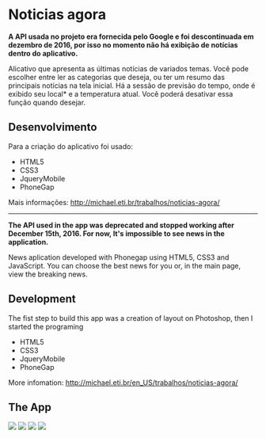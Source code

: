 # Noticias agora

<b>A API usada no projeto era fornecida pelo Google e foi descontinuada em dezembro de 2016, por isso no momento não há exibição de notícias dentro do aplicativo.</b>

Alicativo que apresenta as últimas notícias de variados temas. Você pode escolher entre ler as categorias que deseja, ou ter um resumo das principais notícias na tela inicial. Há a sessão de previsão do tempo, onde é exibido seu local* e a temperatura atual. Você poderá desativar essa função quando desejar.

<h2>Desenvolvimento</h2>
Para a criação do aplicativo foi usado:
<ul><li>HTML5</li>
<li>CSS3</li>
<li>JqueryMobile</li>
<li>PhoneGap</li></ul>

Mais informações: <a href="http://michael.eti.br/trabalhos/noticias-agora/">http://michael.eti.br/trabalhos/noticias-agora/</a>

<hr/>

<b>The API used in the app was deprecated and stopped working after December 15th, 2016. For now, It's impossible to see news in the application.</b>

News aplication developed with Phonegap using HTML5, CSS3 and JavaScript. You can choose the best news for you or, in the main page, view the breaking news.

<h2>Development</h2>

The fist step to build this app was a creation of layout on Photoshop, then I started the programing
<ul><li>HTML5</li>
<li>CSS3</li>
<li>JqueryMobile</li>
<li>PhoneGap</li></ul>

More infomation: <a href="http://michael.eti.br/en_US/trabalhos/noticias-agora/">http://michael.eti.br/en_US/trabalhos/noticias-agora/</a>

## The App

<img src="https://i.imgur.com/0eQN9VL.png"/>
<img src="https://i.imgur.com/GeBmWlD.png"/>
<img src="https://i.imgur.com/WcDjSBz.png"/>
<img src="https://i.imgur.com/P7a2kAk.png"/>
